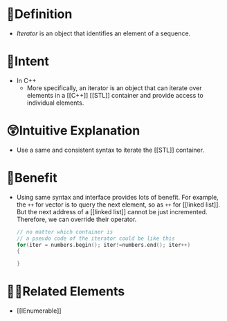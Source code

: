 # 📝Definition
- *Iterator* is an object that identifies an element of a sequence.

# 🎯Intent
- In C++
    - More specifically, an iterator is an object that can iterate over elements in a [[C++]] [[STL]] container and provide access to individual elements.
    
# 😲Intuitive Explanation
- Use a same and consistent syntax to iterate the [[STL]] container.

# 🚀Benefit
- Using same syntax and interface provides lots of benefit. For example, the `++` for vector is to query the next element, so as `++` for [[linked list]]. But the next address of a [[linked list]] cannot be just incremented. Therefore, we can override their operator.
  
  ``` c++
  // no matter which container is
  // a pseudo code of the iterator could be like this
  for(iter = numbers.begin(); iter!=numbers.end(); iter++)
  {
  
  }
  ```

# 🙋‍♂️Related Elements
- [[IEnumerable]]
